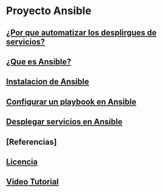 # Proyecto Ansible
## [¿Por que automatizar los desplirgues de servicios?](https://github.com/luradur094/Ansible/blob/main/modulo1.md)
## [¿Que es Ansible?](https://github.com/luradur094/Ansible/blob/main/modulo2.md)
## [Instalacion de Ansible](https://github.com/luradur094/Ansible/blob/main/modulo3.md)
## [Configurar un playbook en Ansible](https://github.com/luradur094/Ansible/blob/main/modulo4.md)
## [Desplegar servicios en Ansible](https://github.com/luradur094/Ansible/blob/main/modulo5.md)
## [Referencias]
## [Licencia](https://github.com/luradur094/Ansible/blob/main/licencia.md)
## [Video Tutorial]()